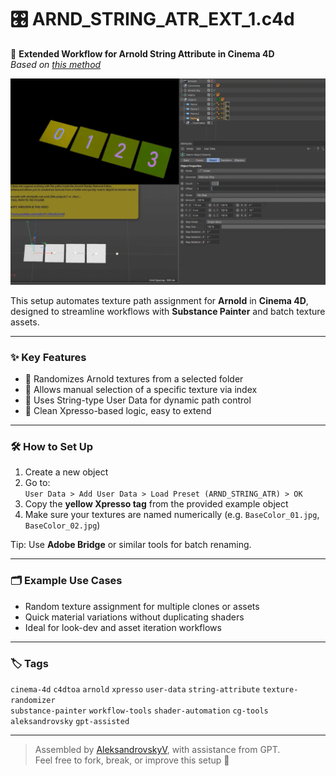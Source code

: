 # 🎛️ ARND_STRING_ATR_EXT_1.c4d

🔧 **Extended Workflow for Arnold String Attribute in Cinema 4D**  
_Based on [this method](https://www.youtube.com/watch?v=EAzoIx2vrm0)_

![preview](../!ALL-PREVIEW/Arnold_String-Path_Randomizer_Selector.gif)

This setup automates texture path assignment for **Arnold** in **Cinema 4D**, designed to streamline workflows with **Substance Painter** and batch texture assets.

---

### ✨ Key Features
- 🎲 Randomizes Arnold textures from a selected folder  
- 🎯 Allows manual selection of a specific texture via index  
- 🧠 Uses String-type User Data for dynamic path control  
- 🧩 Clean Xpresso-based logic, easy to extend

---

### 🛠 How to Set Up
1. Create a new object  
2. Go to:  
   `User Data > Add User Data > Load Preset (ARND_STRING_ATR) > OK`  
3. Copy the **yellow Xpresso tag** from the provided example object  
4. Make sure your textures are named numerically (e.g. `BaseColor_01.jpg`, `BaseColor_02.jpg`)

Tip: Use **Adobe Bridge** or similar tools for batch renaming.

---

### 🗂 Example Use Cases
- Random texture assignment for multiple clones or assets  
- Quick material variations without duplicating shaders  
- Ideal for look-dev and asset iteration workflows

---

### 🏷 Tags
`cinema-4d` `c4dtoa` `arnold` `xpresso` `user-data` `string-attribute` `texture-randomizer`  
`substance-painter` `workflow-tools` `shader-automation` `cg-tools` `aleksandrovsky` `gpt-assisted`

---

> Assembled by [AleksandrovskyV](https://github.com/AleksandrovskyV), with assistance from GPT.  
> Feel free to fork, break, or improve this setup 🔧
